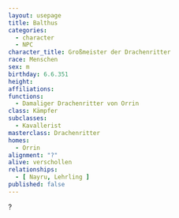 ```yaml
---
layout: usepage
title: Balthus
categories:
  - character
  - NPC
character_title: Großmeister der Drachenritter
race: Menschen
sex: m
birthday: 6.6.351
height:
affiliations:
functions:
  - Damaliger Drachenritter von Orrin
class: Kämpfer
subclasses:
  - Kavallerist
masterclass: Drachenritter
homes:
  - Orrin
alignment: "?"
alive: verschollen
relationships:
  - [ Nayru, Lehrling ]
published: false
---
```


?